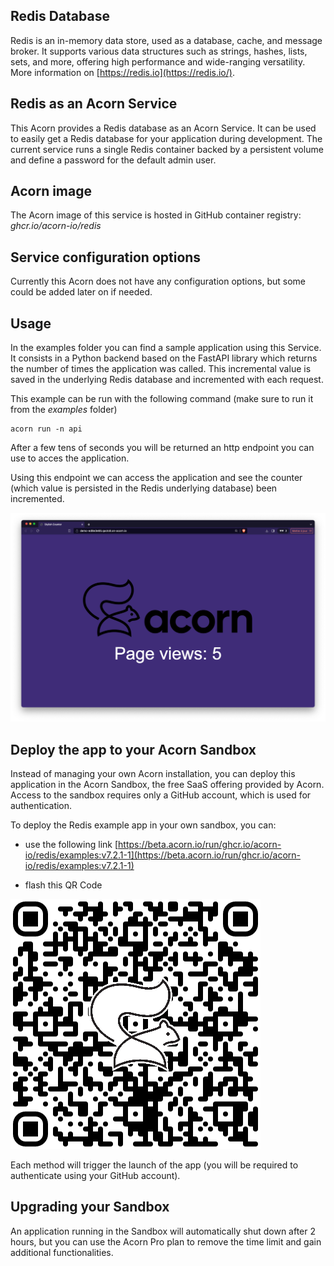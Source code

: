 ## Redis Database

Redis is an in-memory data store, used as a database, cache, and message broker. It supports various data structures such as strings, hashes, lists, sets, and more, offering high performance and wide-ranging versatility. More information on [https://redis.io](https://redis.io/).

## Redis as an Acorn Service

This Acorn provides a Redis database as an Acorn Service.  It can be used to easily get a Redis database for your application during development. The current service runs a single Redis container backed by a persistent volume and define a password for the default admin user.

## Acorn image

The Acorn image of this service is hosted in GitHub container registry: *ghcr.io/acorn-io/redis*

## Service configuration options

Currently this Acorn does not have any configuration options, but some could be added later on if needed.

## Usage

In the examples folder you can find a sample application using this Service. It consists in a Python backend based on the FastAPI library which returns the number of times the application was called. This incremental value is saved in the underlying Redis database and incremented with each request.

This example can be run with the following command (make sure to run it from the *examples* folder)

```
acorn run -n api
```

After a few tens of seconds you will be returned an http endpoint you can use to acces the application.

Using this endpoint we can access the application and see the counter (which value is persisted in the Redis underlying database) been incremented.

![UI](./examples/images/ui.png)


## Deploy the app to your Acorn Sandbox

Instead of managing your own Acorn installation, you can deploy this application in the Acorn Sandbox, the free SaaS offering provided by Acorn. Access to the sandbox requires only a GitHub account, which is used for authentication.

To deploy the Redis example app in your own sandbox, you can:

- use the following link [https://beta.acorn.io/run/ghcr.io/acorn-io/redis/examples:v7.2.1-1](https://beta.acorn.io/run/ghcr.io/acorn-io/redis/examples:v7.2.1-1)

- flash this QR Code

![Sample app](./examples/images/qrcode.png)

Each method will trigger the launch of the app (you will be required to authenticate using your GitHub account).

## Upgrading your Sandbox

An application running in the Sandbox will automatically shut down after 2 hours, but you can use the Acorn Pro plan to remove the time limit and gain additional functionalities.
